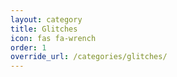 ```yaml
---
layout: category
title: Glitches
icon: fas fa-wrench
order: 1
override_url: /categories/glitches/
---
```

